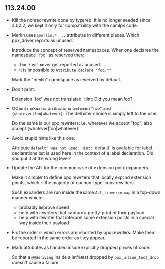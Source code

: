 ## 113.24.00

- Kill the nonrec rewrite done by typerep. It is no longer needed since
  4.02.2, we kept it only for compatibility with the camlp4 code.

- Merlin uses `@merlin.* ...` attributes in different places. Which ppx\_driver
  reports as unused.

  Introduce the concept of reserved namespaces.
  When one declares the namespace "foo" as reserved then:
    - `foo.*` will never get reported as unused
    - it is impossible to `Attribute.declare "foo.*"`

  Mark the "merlin" namespace as reserved by default.

- Don't print:

    Extension `foo' was not translated.
    Hint: Did you mean foo?

- OCaml makes no distinctions between "foo" and
  `{whatever|foo|whatever}`. The delimiter choice is simply left to the
  user.

  Do the same in our ppx rewriters: i.e. wherever we accept "foo", also
  accept {whatever|foo|whatever}.

- Avoid stupid hints like this one:

    Attribute `default' was not used.
    Hint: `default' is available for label declarations but is used here
    in the context of a label declaration. Did you put it at the wrong
    level?

- Update the API for the common case of extension point expanders.

  Make it simpler to define ppx rewriters that locally expand extension
  points, which is the majority of our non-type-conv rewriters.

  Such expanders are run inside the same `Ast_traverse.map` in a
  top-down manner which:

  - probably improve speed
  - help with rewriters that capture a pretty-print of their payload
  - help with rewriter that interpret some extension points in a special
    way inside their payload

- Fix the order in which errors are reported by ppx rewriters.
  Make them be reported in the same order as they appear.

- Mark attributes as handled inside explicitly dropped pieces of code.

  So that a `@@deriving` inside a let%test dropped by
  `ppx_inline_test_drop` doesn't cause a failure.
